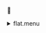 &#x1F4D5; <details><summary>flat.menu</summary><blockquote><pre>&#x1F4D5; <details><summary>1074-multi-flats.cbk</summary><blockquote><pre>&#x1F4D5; <details><summary>setupFlat.rcp</summary><blockquote><pre>diffuser  in&#x1F4D5;  diffuser  in 
cover out&#x1F4D5;  cover out 
occ		out&#x1F4D5;  occ		out 
shut	out&#x1F4D5;  shut	out 
calib	out&#x1F4D5;  calib	out 
The above code block covers:0.00 minutes of camera integration + hardware moves and overhead</pre></blockquote></details>&#x1F4D8; <details><summary>setupDark.rcp</summary><blockquote><pre>shut	in&#x1F4D5;  shut	in 
The above code block covers:0.00 minutes of camera integration + hardware moves and overhead</pre></blockquote></details>&#x1F4D9; <details><summary>dark_01wave_1beam_16sums_10rep_BOTH.rcp</summary><blockquote><pre>shut	in&#x1F4D5;  shut	in 
data	rcam	both	656.28	16&#x1F4D9;  data	rcam	both	656.28	16 
data	rcam	both	656.28	16&#x1F4D9;  data	rcam	both	656.28	16 
data	rcam	both	656.28	16&#x1F4D9;  data	rcam	both	656.28	16 
data	rcam	both	656.28	16&#x1F4D9;  data	rcam	both	656.28	16 
data	rcam	both	656.28	16&#x1F4D9;  data	rcam	both	656.28	16 
data	rcam	both	656.28	16&#x1F4D9;  data	rcam	both	656.28	16 
data	rcam	both	656.28	16&#x1F4D9;  data	rcam	both	656.28	16 
data	rcam	both	656.28	16&#x1F4D9;  data	rcam	both	656.28	16 
data	rcam	both	656.28	16&#x1F4D9;  data	rcam	both	656.28	16 
data	rcam	both	656.28	16&#x1F4D9;  data	rcam	both	656.28	16 
The above code block covers:0.90 minutes of camera integration + hardware moves and overhead</pre></blockquote></details>&#x1F4D9; <details><summary>setupFlat.rcp</summary><blockquote><pre>diffuser  in&#x1F4D5;  diffuser  in 
cover out&#x1F4D5;  cover out 
occ		out&#x1F4D5;  occ		out 
shut	out&#x1F4D5;  shut	out 
calib	out&#x1F4D5;  calib	out 
The above code block covers:0.00 minutes of camera integration + hardware moves and overhead</pre></blockquote></details>&#x1F4D8; <details><summary>1074_FW.rcp</summary><blockquote><pre>prefilterrange 1074&#x1F4D5;  prefilterrange 1074 
The above code block covers:0.00 minutes of camera integration + hardware moves and overhead</pre></blockquote></details>for 10&#x1F4D5;  for 10 
&#x1F4D8; <details><summary>1074_03wave_2beam_16sums_4rep_BOTH.rcp</summary><blockquote><pre>data	rcam	both	1074.59	   16&#x1F4D8;  data	rcam	both	1074.59	   16 
data	rcam	both	1074.70	   16&#x1F4D8;  data	rcam	both	1074.70	   16 
data	rcam	both	1074.81	   16&#x1F4D8;  data	rcam	both	1074.81	   16 
data	tcam	both	1074.59	   16&#x1F4D8;  data	tcam	both	1074.59	   16 
data	tcam	both	1074.70	   16&#x1F4D8;  data	tcam	both	1074.70	   16 
data	tcam	both	1074.81	   16&#x1F4D8;  data	tcam	both	1074.81	   16 
data	rcam	both	1074.59	   16&#x1F4D8;  data	rcam	both	1074.59	   16 
data	rcam	both	1074.70	   16&#x1F4D8;  data	rcam	both	1074.70	   16 
data	rcam	both	1074.81	   16&#x1F4D8;  data	rcam	both	1074.81	   16 
data	tcam	both	1074.59	   16&#x1F4D8;  data	tcam	both	1074.59	   16 
data	tcam	both	1074.70	   16&#x1F4D8;  data	tcam	both	1074.70	   16 
data	tcam	both	1074.81	   16&#x1F4D8;  data	tcam	both	1074.81	   16 
data	rcam	both	1074.59	   16&#x1F4D8;  data	rcam	both	1074.59	   16 
data	rcam	both	1074.70	   16&#x1F4D8;  data	rcam	both	1074.70	   16 
data	rcam	both	1074.81	   16&#x1F4D8;  data	rcam	both	1074.81	   16 
data	tcam	both	1074.59	   16&#x1F4D8;  data	tcam	both	1074.59	   16 
data	tcam	both	1074.70	   16&#x1F4D8;  data	tcam	both	1074.70	   16 
data	tcam	both	1074.81	   16&#x1F4D8;  data	tcam	both	1074.81	   16 
data	rcam	both	1074.59	   16&#x1F4D8;  data	rcam	both	1074.59	   16 
data	rcam	both	1074.70	   16&#x1F4D8;  data	rcam	both	1074.70	   16 
data	rcam	both	1074.81	   16&#x1F4D8;  data	rcam	both	1074.81	   16 
data	tcam	both	1074.59	   16&#x1F4D8;  data	tcam	both	1074.59	   16 
data	tcam	both	1074.70	   16&#x1F4D8;  data	tcam	both	1074.70	   16 
data	tcam	both	1074.81	   16&#x1F4D8;  data	tcam	both	1074.81	   16 
The above code block covers:2.17 minutes of camera integration + hardware moves and overhead</pre></blockquote></details>endfor&#x1F4D5;  endfor 
&#x1F4D8; <details><summary>setupDark.rcp</summary><blockquote><pre>shut	in&#x1F4D5;  shut	in 
The above code block covers:0.00 minutes of camera integration + hardware moves and overhead</pre></blockquote></details>The above code block covers:3.07 minutes of camera integration + hardware moves and overhead</pre></blockquote></details></pre></blockquote></details>